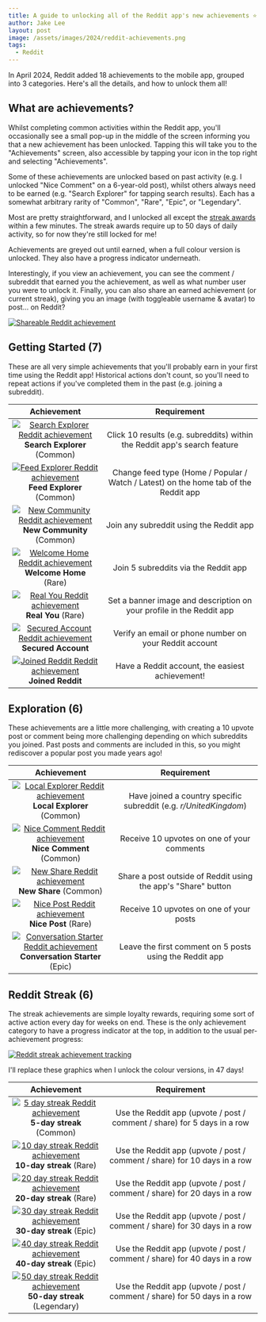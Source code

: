 ```yaml
---
title: A guide to unlocking all of the Reddit app's new achievements ⭐
author: Jake Lee
layout: post
image: /assets/images/2024/reddit-achievements.png
tags:
  - Reddit
---
```


In April 2024, Reddit added 18 achievements to the mobile app, grouped into 3 categories. Here's all the details, and how to unlock them all!

## What are achievements?

Whilst completing common activities within the Reddit app, you'll occasionally see a small pop-up in the middle of the screen informing you that a new achievement has been unlocked. Tapping this will take you to the "Achievements" screen, also accessible by tapping your icon in the top right and selecting "Achievements".

Some of these achievements are unlocked based on past activity (e.g. I unlocked "Nice Comment" on a 6-year-old post), whilst others always need to be earned (e.g. "Search Explorer" for tapping search results). Each has a somewhat arbitrary rarity of "Common", "Rare", "Epic", or "Legendary".

Most are pretty straightforward, and I unlocked all except the [streak awards](#reddit-streak-6) within a few minutes. The streak awards require up to 50 days of daily activity, so for now they're still locked for me!

Achievements are greyed out until earned, when a full colour version is unlocked. They also have a progress indicator underneath.

Interestingly, if you view an achievement, you can see the comment / subreddit that earned you the achievement, as well as what number user you were to unlock it. Finally, you can also share an earned achievement (or current streak), giving you an image (with toggleable username & avatar) to post... on Reddit?

[![Shareable Reddit achievement](/assets/images/2024/reddit_achievement-thumbnail.jpg)](/assets/images/2024/reddit_achievement.jpg)

## Getting Started (7)

These are all very simple achievements that you'll probably earn in your first time using the Reddit app! Historical actions don't count, so you'll need to repeat actions if you've completed them in the past (e.g. joining a subreddit).

|                                                                                   Achievement                                                                                   |                                     Requirement                                      |
| :-----------------------------------------------------------------------------------------------------------------------------------------------------------------------------: | :----------------------------------------------------------------------------------: |
| [![Search Explorer Reddit achievement](/assets/images/2024/reddit-searchexplorer-thumbnail.png)](/assets/images/2024/reddit-searchexplorer.png)<br>**Search Explorer** (Common) |      Click 10 results (e.g. subreddits) within the Reddit app's search feature       |
|     [![Feed Explorer Reddit achievement](/assets/images/2024/reddit-feedexplorer-thumbnail.png)](/assets/images/2024/reddit-feedexplorer.png)<br>**Feed Explorer** (Common)     | Change feed type (Home / Popular / Watch / Latest) on the home tab of the Reddit app |
|     [![New Community Reddit achievement](/assets/images/2024/reddit-newcommunity-thumbnail.png)](/assets/images/2024/reddit-newcommunity.png)<br>**New Community** (Common)     |                       Join any subreddit using the Reddit app                        |
|        [![Welcome Home Reddit achievement](/assets/images/2024/reddit-welcomehome-thumbnail.png)](/assets/images/2024/reddit-welcomehome.png)<br>**Welcome Home** (Rare)        |                         Join 5 subreddits via the Reddit app                         |
|                [![Real You Reddit achievement](/assets/images/2024/reddit-realyou-thumbnail.png)](/assets/images/2024/reddit-realyou.png)<br>**Real You** (Rare)                |         Set a banner image and description on your profile in the Reddit app         |
|     [![Secured Account Reddit achievement](/assets/images/2024/reddit-securedaccount-thumbnail.png)](/assets/images/2024/reddit-securedaccount.png)<br>**Secured Account**      |                Verify an email or phone number on your Reddit account                |
|         [![Joined Reddit Reddit achievement](/assets/images/2024/reddit-joinedreddit-thumbnail.png)](/assets/images/2024/reddit-joinedreddit.png)<br>**Joined Reddit**          |                   Have a Reddit account, the easiest achievement!                    |

## Exploration (6)

These achievements are a little more challenging, with creating a 10 upvote post or comment being more challenging depending on which subreddits you joined. Past posts and comments are included in this, so you might rediscover a popular post you made years ago!

|                                                                                            Achievement                                                                                            |                            Requirement                            |
| :-----------------------------------------------------------------------------------------------------------------------------------------------------------------------------------------------: | :---------------------------------------------------------------: |
|            [![Local Explorer Reddit achievement](/assets/images/2024/reddit-localexplorer-thumbnail.png)](/assets/images/2024/reddit-localexplorer.png)<br>**Local Explorer** (Common)            | Have joined a country specific subreddit (e.g. _r/UnitedKingdom_) |
|                [![Nice Comment Reddit achievement](/assets/images/2024/reddit-nicecomment-thumbnail.png)](/assets/images/2024/reddit-nicecomment.png)<br>**Nice Comment** (Common)                |            Receive 10 upvotes on one of your comments             |
|                      [![New Share Reddit achievement](/assets/images/2024/reddit-newshare-thumbnail.png)](/assets/images/2024/reddit-newshare.png)<br>**New Share** (Common)                      |   Share a post outside of Reddit using the app's "Share" button   |
|                       [![Nice Post Reddit achievement](/assets/images/2024/reddit-nicepost-thumbnail.png)](/assets/images/2024/reddit-nicepost.png)<br>**Nice Post** (Rare)                       |              Receive 10 upvotes on one of your posts              |
| [![Conversation Starter Reddit achievement](/assets/images/2024/reddit-conversationstarter-thumbnail.png)](/assets/images/2024/reddit-conversationstarter.png)<br>**Conversation Starter** (Epic) |      Leave the first comment on 5 posts using the Reddit app      |

## Reddit Streak (6)

The streak achievements are simple loyalty rewards, requiring some sort of active action every day for weeks on end. These is the only achievement category to have a progress indicator at the top, in addition to the usual per-achievement progress:

[![Reddit streak achievement tracking](/assets/images/2024/reddit-streak.png)](/assets/images/2024/reddit-streak.png)

I'll replace these graphics when I unlock the colour versions, in 47 days!

|                                                                         Achievement                                                                          |                                Requirement                                |
| :----------------------------------------------------------------------------------------------------------------------------------------------------------: | :-----------------------------------------------------------------------: |
|    [![5 day streak Reddit achievement](/assets/images/2024/reddit-5day-thumbnail.png)](/assets/images/2024/reddit-5day.png)<br>**5-day streak** (Common)     | Use the Reddit app (upvote / post / comment / share) for 5 days in a row  |
|   [![10 day streak Reddit achievement](/assets/images/2024/reddit-10day-thumbnail.png)](/assets/images/2024/reddit-10day.png)<br>**10-day streak** (Rare)    | Use the Reddit app (upvote / post / comment / share) for 10 days in a row |
|   [![20 day streak Reddit achievement](/assets/images/2024/reddit-20day-thumbnail.png)](/assets/images/2024/reddit-20day.png)<br>**20-day streak** (Rare)    | Use the Reddit app (upvote / post / comment / share) for 20 days in a row |
|   [![30 day streak Reddit achievement](/assets/images/2024/reddit-30day-thumbnail.png)](/assets/images/2024/reddit-30day.png)<br>**30-day streak** (Epic)    | Use the Reddit app (upvote / post / comment / share) for 30 days in a row |
|   [![40 day streak Reddit achievement](/assets/images/2024/reddit-40day-thumbnail.png)](/assets/images/2024/reddit-40day.png)<br>**40-day streak** (Epic)    | Use the Reddit app (upvote / post / comment / share) for 40 days in a row |
| [![50 day streak Reddit achievement](/assets/images/2024/reddit-50day-thumbnail.png)](/assets/images/2024/reddit-50day.png)<br>**50-day streak** (Legendary) | Use the Reddit app (upvote / post / comment / share) for 50 days in a row |
